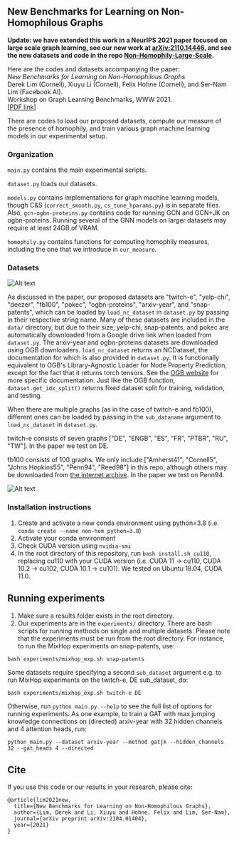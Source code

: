 ## New Benchmarks for Learning on Non-Homophilous Graphs

**Update: we have extended this work in a NeurIPS 2021 paper focused on large scale graph learning, see our new work at [arXiv:2110.14446](https://arxiv.org/abs/2110.14446), and see the new datasets and code in the repo [Non-Homophily-Large-Scale](https://github.com/CUAI/Non-Homophily-Large-Scale).**

Here are the codes and datasets accompanying the paper:  
*New Benchmarks for Learning on Non-Homophilous Graphs*  
Derek Lim (Cornell), Xiuyu Li (Cornell), Felix Hohne (Cornell), and Ser-Nam Lim (Facebook AI).  
Workshop on Graph Learning Benchmarks, WWW 2021.  
[[PDF link](https://graph-learning-benchmarks.github.io/assets/papers/Non_Homophilous_Camera_Ready.pdf)]

 There are codes to load our proposed datasets, compute our measure of the presence of homophily, and train various graph machine learning models in our experimental setup.

### Organization
`main.py` contains the main experimental scripts.

`dataset.py` loads our datasets.

`models.py` contains implementations for graph machine learning models, though C&S (`correct_smooth.py`, `cs_tune_hparams.py`) is in separate files. Also, `gcn-ogbn-proteins.py` contains code for running GCN and GCN+JK on ogbn-proteins. Running several of the GNN models on larger datasets may require at least 24GB of VRAM. 

`homophily.py` contains functions for computing homophily measures, including the one that we introduce in `our_measure`.

### Datasets

![Alt text](https://user-images.githubusercontent.com/58995473/113487776-f3665d80-9487-11eb-8035-fbf5126f85df.png "Our Datasets")

As discussed in the paper, our proposed datasets are "twitch-e", "yelp-chi", "deezer", "fb100", "pokec", "ogbn-proteins", "arxiv-year", and "snap-patents", which can be loaded by `load_nc_dataset` in `dataset.py` by passing in their respective string name. Many of these datasets are included in the `data/` directory, but due to their size, yelp-chi, snap-patents, and pokec are automatically downloaded from a Google drive link when loaded from `dataset.py`. The arxiv-year and ogbn-proteins datasets are downloaded using OGB downloaders. `load_nc_dataset` returns an NCDataset, the documentation for which is also provided in `dataset.py`. It is functionally equivalent to OGB's Library-Agnostic Loader for Node Property Prediction, except for the fact that it returns torch tensors. See the [OGB website](https://ogb.stanford.edu/docs/nodeprop/) for more specific documentation. Just like the OGB function, `dataset.get_idx_split()` returns fixed dataset split for training, validation, and testing. 

When there are multiple graphs (as in the case of twitch-e and fb100), different ones can be loaded by passing in the `sub_dataname` argument to `load_nc_dataset` in `dataset.py`.

twitch-e consists of seven graphs ["DE", "ENGB", "ES", "FR", "PTBR", "RU", "TW"]. In the paper we test on DE.

fb100 consists of 100 graphs. We only include ["Amherst41", "Cornell5", "Johns Hopkins55", "Penn94", "Reed98"] in this repo, although others may be downloaded from [the internet archive](https://archive.org/details/oxford-2005-facebook-matrix). In the paper we test on Penn94.

![Alt text](https://user-images.githubusercontent.com/58995473/113487966-18a79b80-9489-11eb-91cf-0d5c73ebdef3.png "Dataset Compatibility Matrices")

### Installation instructions

1. Create and activate a new conda environment using python=3.8 (i.e. `conda create --name non-hom python=3.8`) 
2. Activate your conda environment
3. Check CUDA version using `nvidia-smi` 
4. In the root directory of this repository, run `bash install.sh cu110`, replacing cu110 with your CUDA version (i.e. CUDA 11 -> cu110, CUDA 10.2 -> cu102, CUDA 10.1 -> cu101). We tested on Ubuntu 18.04, CUDA 11.0.


## Running experiments

1. Make sure a results folder exists in the root directory. 
2. Our experiments are in the `experiments/` directory. There are bash scripts for running methods on single and multiple datasets. Please note that the experiments must be run from the root directory. For instance, to run the MixHop experiments on snap-patents, use: 
```
bash experiments/mixhop_exp.sh snap-patents
```
Some datasets require specifying a second `sub_dataset` argument e.g. to run MixHop experiments on the twitch-e, DE sub_dataset, do: 
```
bash experiments/mixhop_exp.sh twitch-e DE
```
Otherwise, run `python main.py --help` to see the full list of options for running experiments. As one example, to train a GAT with max jumping knowledge connections on (directed) arxiv-year with 32 hidden channels and 4 attention heads, run:
```
python main.py --dataset arxiv-year --method gatjk --hidden_channels 32 --gat_heads 4 --directed
```


## Cite
If you use this code or our results in your research, please cite:
```
@article{lim2021new,
  title={New Benchmarks for Learning on Non-Homophilous Graphs},
  author={Lim, Derek and Li, Xiuyu and Hohne, Felix and Lim, Ser-Nam},
  journal={arXiv preprint arXiv:2104.01404},
  year={2021}
}
```
